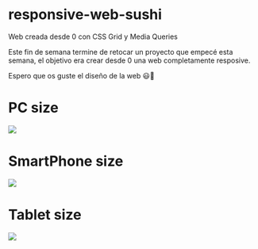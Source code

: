 # responsive-web-sushi
Web creada desde 0 con CSS Grid y Media Queries

Este fin de semana termine de retocar un proyecto que empecé esta semana, el objetivo era crear desde 0 una web completamente resposive.

Espero que os guste el diseño de la web 😃🍣

# PC size
![](https://i.imgur.com/WMr83KI.jpg)

# SmartPhone size
![](https://i.imgur.com/J3kT5iV.png)

# Tablet size
![](https://i.imgur.com/Z4YcXLC.png)
